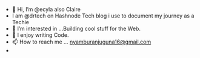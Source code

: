 - 👋 Hi, I’m @ecyla also Claire
-  I am @drtech on Hashnode Tech blog i use to document my journey as a Techie
- 👀 I’m interested in ...Building cool stuff for the Web.
- 💞️ I enjoy writing Code.
- 📫 How to reach me ... nyamburanjuguna16@gmail.com 
- 

<!---
ecy16/ecy16 is a ✨ special ✨ repository because its `README.md` (this file) appears on your GitHub profile.
You can click the Preview link to take a look at your changes.
--->
